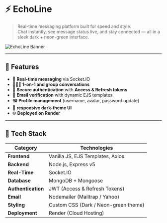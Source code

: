 # ⚡ EchoLine

> Real-time messaging platform built for speed and style.  
> Chat instantly, see message status live, and stay connected — all in a sleek dark + neon-green interface.

![EchoLine Banner](https://dummyimage.com/1200x400/0b0b0b/00ff88&text=EchoLine+-+Real-time+Chat+App)

---

## 🚀 Features

- 💬 **Real-time messaging** via Socket.IO
- 🧑‍🤝‍🧑 **1-on-1 and group conversations**
- 🔐 **Secure authentication** with **Access & Refresh tokens**
- 📩 **Email verification** with dynamic EJS templates
- 🖼️ **Profile management** (username, avatar, password update)
- 📱 **responsive dark-theme UI**
- 🌐 **Deployed on Render** 

---

## 🧩 Tech Stack

| Category | Technologies                         |
|-----------|--------------------------------------|
| **Frontend** | Vanilla JS, EJS Templates, Axios     |
| **Backend** | Node.js, Express v5                   |
| **Real-Time** | Socket.IO                            |
| **Database** | MongoDB + Mongoose                   |
| **Authentication** | JWT (Access & Refresh Tokens)        |
| **Email** | Nodemailer (Mailtrap / Yahoo)        |
| **Styling** | Custom CSS (Dark / Neon-green theme) |
| **Deployment** | Render (Cloud Hosting)               |